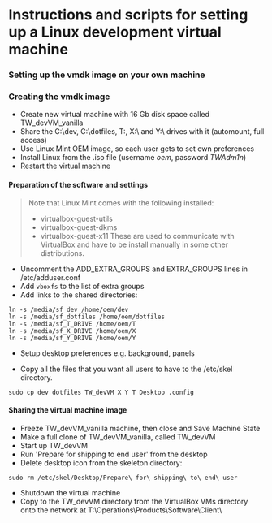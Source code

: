 # Instructions and scripts for setting up a Linux development virtual machine

### Setting up the vmdk image on your own machine


### Creating the vmdk image

+  Create new virtual machine with 16 Gb disk space called TW_devVM_vanilla
+  Share the C:\dev, C:\dotfiles, T:\, X:\ and Y:\ drives with it (automount,
   full access)
+  Use Linux Mint OEM image, so each user gets to set own preferences
+  Install Linux from the .iso file (username _oem_, password _TWAdm1n_)
+  Restart the virtual machine

#### Preparation of the software and settings

> Note that Linux Mint comes with the following installed:
> + virtualbox-guest-utils
> + virtualbox-guest-dkms
> + virtualbox-guest-x11
> These are used to communicate with VirtualBox and have to be install manually in some other distributions.

+  Uncomment the ADD_EXTRA_GROUPS and EXTRA_GROUPS lines in /etc/adduser.conf
+  Add `vboxfs` to the list of extra groups
+  Add links to the shared directories:
```
ln -s /media/sf_dev /home/oem/dev
ln -s /media/sf_dotfiles /home/oem/dotfiles
ln -s /media/sf_T_DRIVE /home/oem/T
ln -s /media/sf_X_DRIVE /home/oem/X
ln -s /media/sf_Y_DRIVE /home/oem/Y
```

+  Setup desktop preferences e.g. background, panels

+  Copy all the files that you want all users to have to the /etc/skel directory.

```
sudo cp dev dotfiles TW_devVM X Y T Desktop .config
```

#### Sharing the virtual machine image

+  Freeze TW_devVM_vanilla machine, then close and Save Machine State
+  Make a full clone of TW_devVM_vanilla, called TW_devVM
+  Start up TW_devVM
+  Run 'Prepare for shipping to end user' from the desktop
+  Delete desktop icon from the skeleton directory:
```
sudo rm /etc/skel/Desktop/Prepare\ for\ shipping\ to\ end\ user
```
+  Shutdown the virtual machine
+  Copy to the TW_devVM directory from the VirtualBox VMs directory onto the
   network at T:\Operations\Products\Software\Client\
